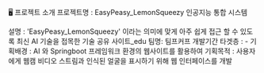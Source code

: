 🖥 프로젝트 소개
프로젝트명 : EasyPeasy_LemonSqueezy 인공지능 통합 시스템

설명 : 'EasyPeasy_LemonSqueezy' 이라는 의미에 맞게 아주 쉽게 접근 할 수 있도록 최신 AI 기술을 접목한 기술 공유 사이트_edu
팀명: 팀프커프
개발기간 
타겟층 : -
기획배경 : AI 와 Springboot 프레임워크 환경의 웹사이트를 활용하여
기획목적 : 사용자에게 웹캠 비디오 스트림과 인식된 얼굴을 표시하기 위해 웹 인터페이스를 개발
